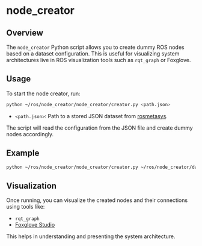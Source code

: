 # node_creator

## Overview

The `node_creator` Python script allows you to create dummy ROS nodes based on a dataset configuration. This is useful for visualizing system architectures live in ROS visualization tools such as `rqt_graph` or Foxglove.

## Usage

To start the node creator, run:

```bash
python ~/ros/node_creator/node_creator/creator.py <path.json>
```

- `<path.json>`: Path to a stored JSON dataset from [rosmetasys](https://github.com/vschroeter/rosmetasys).

The script will read the configuration from the JSON file and create dummy nodes accordingly.

## Example

```bash
python ~/ros/node_creator/node_creator/creator.py ~/ros/node_creator/data/0021nodes_2023-09-01_12_00_00_roseRobot.json
```

## Visualization

Once running, you can visualize the created nodes and their connections using tools like:

- `rqt_graph`
- [Foxglove Studio](https://foxglove.dev/)

This helps in understanding and presenting the system architecture.

